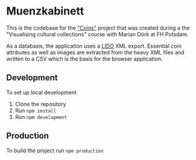 # Muenzkabinett

This is the codebase for the ["Coins"](https://uclab.fh-potsdam.de/coins/) project that was created during a the "Visualising cultural collections" course with Marian Dörk at FH Potsdam. 

As a databasis, the application uses a [LIDO](http://network.icom.museum/cidoc/working-groups/lido/what-is-lido/) XML export. Essential coin attributes as well as images are extracted from the heavy XML files and written to a CSV which is the basis for the browser application.


## Development
To set up local development
1. Clone the repository
2. Run `npm install`
3. Run `npm development`

## Production
To build the project run `npm production`
